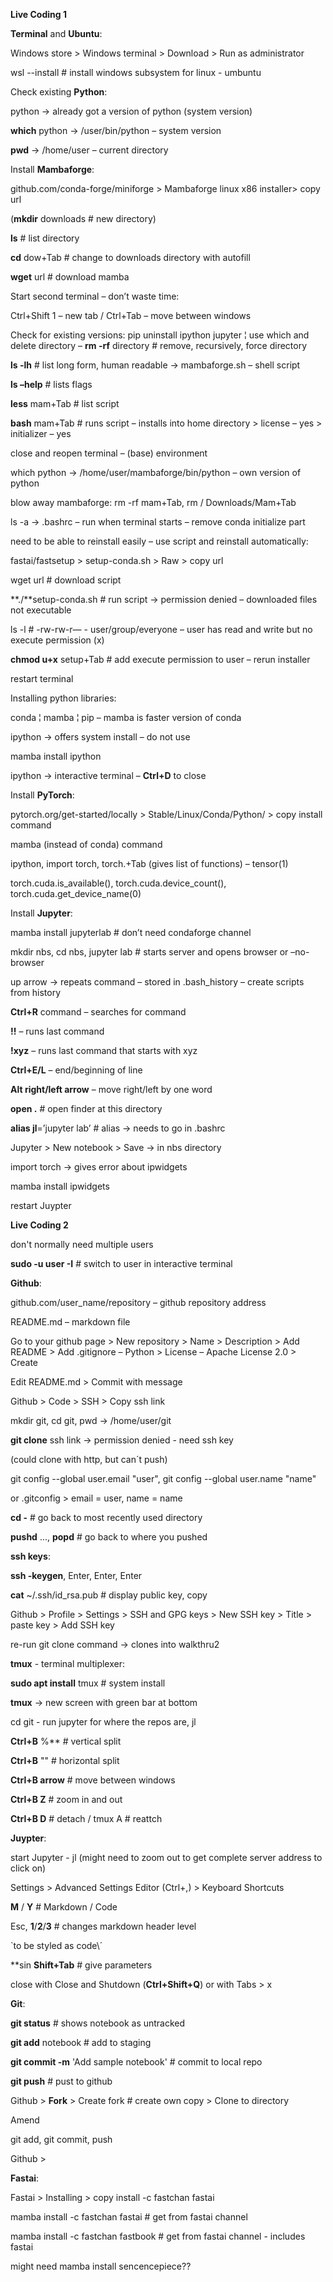 **Live Coding 1**

**Terminal** and **Ubuntu**:

Windows store > Windows terminal > Download > Run as administrator

wsl --install  # install windows subsystem for linux - umbuntu

Check existing **Python**:

python -> already got a version of python (system version)

**which** python -> /user/bin/python – system version

**pwd** -> /home/user – current directory

Install **Mambaforge**:

github.com/conda-forge/miniforge > Mambaforge linux x86 installer> copy url

(**mkdir** downloads  # new directory)

**ls**  # list directory

**cd** dow+Tab  # change to downloads directory with autofill

**wget** url  # download mamba

Start second terminal – don’t waste time:

Ctrl+Shift 1 – new tab / Ctrl+Tab – move between windows

Check for existing versions: pip uninstall ipython jupyter ¦ use which and delete directory – **rm -rf** directory  # remove, recursively, force directory

**ls -lh**  # list long form, human readable -> mambaforge.sh – shell script

**ls –help**  # lists flags

**less** mam+Tab  # list script

**bash** mam+Tab  # runs script – installs into home directory > license – yes > initializer – yes

close and reopen terminal – (base) environment

which python -> /home/user/mambaforge/bin/python – own version of python

blow away mambaforge: rm -rf mam+Tab, rm / Downloads/Mam+Tab

ls -a -> .bashrc – run when terminal starts – remove conda initialize part

need to be able to reinstall easily – use script and reinstall automatically:

fastai/fastsetup > setup-conda.sh > Raw > copy url

wget url  # download script

**./**setup-conda.sh  # run script -> permission denied – downloaded files not executable

ls -l  # -rw-rw-r— - user/group/everyone – user has read and write but no execute permission  (x)

**chmod u+x**  setup+Tab  # add execute permission to user – rerun installer

restart terminal

Installing python libraries:

conda ¦ mamba ¦ pip – mamba is faster version of conda

ipython -> offers system install – do not use

mamba install ipython

ipython -> interactive terminal – **Ctrl+D** to close

Install **PyTorch**:

pytorch.org/get-started/locally > Stable/Linux/Conda/Python/ > copy install command

mamba (instead of conda) command

ipython, import torch, torch.+Tab (gives list of functions) – tensor(1)

torch.cuda.is\_available(), torch.cuda.device\_count(), torch.cuda.get\_device\_name(0)

Install **Jupyter**:

mamba install jupyterlab  # don’t need condaforge channel

mkdir nbs, cd nbs, jupyter lab  # starts server and opens browser or –no-browser

up arrow -> repeats command – stored in .bash\_history – create scripts from history

**Ctrl+R** command – searches for command

**!!** – runs last command

**!xyz** – runs last command that starts with xyz

**Ctrl+E/L** – end/beginning of line

**Alt right/left arrow** – move right/left by one word

**open .**  # open finder at this directory

**alias jl**=’jupyter lab’  # alias -> needs to go in .bashrc

Jupyter > New notebook > Save -> in nbs directory

import torch -> gives error about ipwidgets

mamba install ipwidgets

restart Juypter

**Live Coding 2**

don't normally need multiple users

**sudo -u user -I**  # switch to user in interactive terminal

**Github**:

github.com/user\_name/repository – github repository address

README.md – markdown file

Go to your github page > New repository > Name > Description > Add README > Add .gitignore – Python > License – Apache License 2.0 > Create

Edit README.md > Commit with message 

Github > Code > SSH > Copy ssh link

mkdir git, cd git, pwd -> /home/user/git

**git clone** ssh link -> permission denied - need ssh key

(could clone with http, but can´t push)

git config --global user.email "user", git config --global user.name "name"

or .gitconfig > email = user, name = name

**cd -**  # go back to most recently used directory

**pushd** ..., **popd**  # go back to where you pushed

**ssh keys**:

**ssh -keygen**, Enter, Enter, Enter

**cat** ~/.ssh/id_rsa.pub  # display public key, copy

Github > Profile > Settings > SSH and GPG keys > New SSH key > Title > paste key > Add SSH key

re-run git clone command -> clones into walkthru2

**tmux** - terminal multiplexer:

**sudo apt install** tmux  # system install

**tmux** -> new screen with green bar at bottom

cd git - run jupyter for where the repos are, jl

**Ctrl+B** %**  # vertical split

**Ctrl+B** ""  # horizontal split

**Ctrl+B arrow**  # move between windows

**Ctrl+B Z**  # zoom in and out

**Ctrl+B D**  # detach / tmux A  # reattch

**Juypter**:

start Jupyter - jl (might need to zoom out to get complete server address to click on)

Settings > Advanced Settings Editor (Ctrl+,) > Keyboard Shortcuts

**M** / **Y**  # Markdown / Code

Esc, **1**/**2**/**3**  # changes markdown header level

\`to be styled as code\´

**sin **Shift+Tab**  # give parameters

close with Close and Shutdown (**Ctrl+Shift+Q**) or with Tabs > x

**Git**:

**git status**  # shows notebook as untracked

**git add** notebook  # add to staging

**git commit -m** 'Add sample notebook'  # commit to local repo

**git push**  # pust to github

Github > **Fork** > Create fork # create own copy > Clone to directory

Amend

git add, git commit, push

Github > 

**Fastai**:

Fastai > Installing > copy install -c fastchan fastai

mamba install -c fastchan fastai  # get from fastai channel

mamba install -c fastchan fastbook  # get from fastai channel - includes fastai

might need mamba install sencencepiece??



